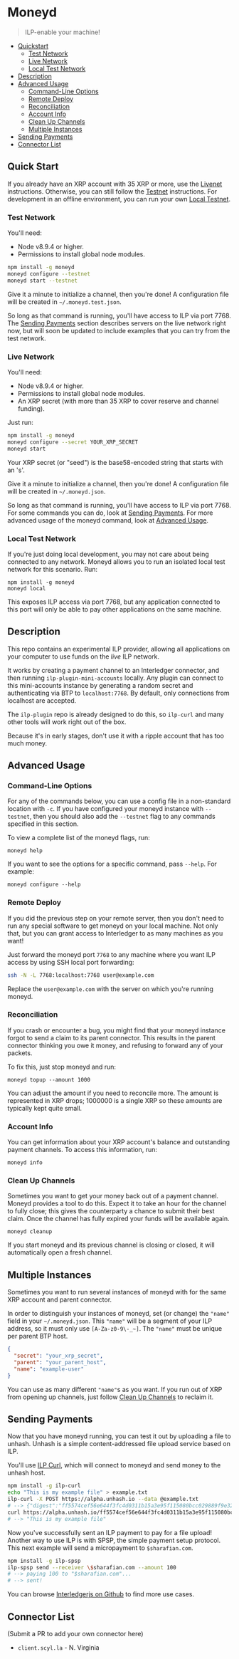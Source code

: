 # Moneyd
> ILP-enable your machine!

- [Quickstart](#quick-start)
  - [Test Network](#test-network)
  - [Live Network](#live-network)
  - [Local Test Network](#local-test-network)
- [Description](#description)
- [Advanced Usage](#usage)
  - [Command-Line Options](#command-line-options)
  - [Remote Deploy](#remote-deploy)
  - [Reconciliation](#settlement)
  - [Account Info](#account-info)
  - [Clean Up Channels](#clean-up-channels)
  - [Multiple Instances](#multiple-instances)
- [Sending Payments](#sending-payments)
- [Connector List](#connector-list)

## Quick Start

If you already have an XRP account with 35 XRP or more, use the [Livenet](#live-network) instructions.
Otherwise, you can still follow the [Testnet](#test-network) instructions. For development in an offline
environment, you can run your own [Local Testnet](#local-test-network). 

### Test Network

You'll need:

- Node v8.9.4 or higher.
- Permissions to install global node modules.

```sh
npm install -g moneyd
moneyd configure --testnet
moneyd start --testnet
```

Give it a minute to initialize a channel, then you're done! A configuration
file will be created in `~/.moneyd.test.json`.

So long as that command is running, you'll have access to ILP via port 7768.
The [Sending Payments](#sending-payments) section describes servers on the live
network right now, but will soon be updated to include examples that you can
try from the test network.

### Live Network

You'll need:

- Node v8.9.4 or higher.
- Permissions to install global node modules.
- An XRP secret (with more than 35 XRP to cover reserve and channel funding).

Just run:

```sh
npm install -g moneyd
moneyd configure --secret YOUR_XRP_SECRET
moneyd start
```

Your XRP secret (or "seed") is the base58-encoded string that starts with an 's'.

Give it a minute to initialize a channel, then you're done! A configuration
file will be created in `~/.moneyd.json`.


So long as that command is running, you'll have access to ILP via port 7768.
For some commands you can do, look at [Sending Payments](#sending-payments).
For more advanced usage of the moneyd command, look at [Advanced Usage](#advanced-usage).

### Local Test Network

If you're just doing local development, you may not care about being connected
to any network.  Moneyd allows you to run an isolated local test network for
this scenario. Run:

```
npm install -g moneyd
moneyd local
```

This exposes ILP access via port 7768, but any application connected to this
port will only be able to pay other applications on the same machine.

## Description

This repo contains an experimental ILP provider, allowing all applications on
your computer to use funds on the _live_ ILP network.

It works by creating a payment channel to an Interledger connector, and then
running `ilp-plugin-mini-accounts` locally. Any plugin can connect to this
mini-accounts instance by generating a random secret and authenticating via BTP
to `localhost:7768`. By default, only connections from localhost are accepted.

The `ilp-plugin` repo is already designed to do this, so `ilp-curl` and many
other tools will work right out of the box.

Because it's in early stages, don't use it
with a ripple account that has too much money.

## Advanced Usage

### Command-Line Options

For any of the commands below, you can use a config file in a non-standard
location with `-c`. If you have configured your moneyd instance with
`--testnet`, then you should also add the `--testnet` flag to any commands
specified in this section.

To view a complete list of the moneyd flags, run:

```
moneyd help
```

If you want to see the options for a specific command, pass `--help`. For example:

```
moneyd configure --help
```

### Remote Deploy

If you did the previous step on your remote server, then you don't need to run any
special software to get moneyd on your local machine. Not only that, but you can
grant access to Interledger to as many machines as you want!

Just forward the moneyd port `7768` to any machine where you want ILP access by
using SSH local port forwarding:

```sh
ssh -N -L 7768:localhost:7768 user@example.com
```

Replace the `user@example.com` with the server on which you're running moneyd.

### Reconciliation

If you crash or encounter a bug, you might find that your moneyd instance forgot
to send a claim to its parent connector. This results in the parent connector thinking
you owe it money, and refusing to forward any of your packets.

To fix this, just stop moneyd and run:

```
moneyd topup --amount 1000
```

You can adjust the amount if you need to reconcile more. The amount is
represented in XRP drops; 1000000 is a single XRP so these amounts are
typically kept quite small.

### Account Info

You can get information about your XRP account's balance and outstanding
payment channels. To access this information, run:

```
moneyd info
```

### Clean Up Channels

Sometimes you want to get your money back out of a payment channel. Moneyd
provides a tool to do this. Expect it to take an hour for the channel to fully close;
this gives the counterparty a chance to submit their best claim. Once the channel has
fully expired your funds will be available again.

```
moneyd cleanup
```

If you start moneyd and its previous channel is closing or closed, it will
automatically open a fresh channel.

## Multiple Instances

Sometimes you want to run several instances of moneyd with for the same XRP
account and parent connector.

In order to distinguish your instances of moneyd, set (or change) the `"name"`
field in your `~/.moneyd.json`. This `"name"` will be a segment of your ILP
address, so it must only use `[A-Za-z0-9\-_~]`. The `"name"` must be unique per
parent BTP host.

```json
{
  "secret": "your_xrp_secret",
  "parent": "your_parent_host",
  "name": "example-user"
}
```

You can use as many different `"name"`s as you want. If you run out of XRP from
opening up channels, just follow [Clean Up Channels](#clean-up-channels) to
reclaim it.

## Sending Payments

Now that you have moneyd running, you can test it out by uploading a file to unhash.
Unhash is a simple content-addressed file upload service based on ILP.

You'll use [ILP Curl](https://github.com/interledgerjs/ilp-curl), which will connect
to moneyd and send money to the unhash host.

```sh
npm install -g ilp-curl
echo "This is my example file" > example.txt
ilp-curl -X POST https://alpha.unhash.io --data @example.txt
# --> {"digest":"ff5574cef56e644f3fc4d0311b15a3e95f115080bcc029889f9e32121fd60407"}
curl https://alpha.unhash.io/ff5574cef56e644f3fc4d0311b15a3e95f115080bcc029889f9e32121fd60407
# --> "This is my example file"
```

Now you've successfully sent an ILP payment to pay for a file upload!  Another
way to use ILP is with SPSP, the simple payment setup protocol. This next
example will send a micropayment to `$sharafian.com`.

```sh
npm install -g ilp-spsp
ilp-spsp send --receiver \$sharafian.com --amount 100
# --> paying 100 to "$sharafian.com"...
# --> sent!
```

You can browse [Interledgerjs on Github](https://github.com/interledgerjs) to
find more use cases.

## Connector List

(Submit a PR to add your own connector here)

- `client.scyl.la` - N. Virginia
